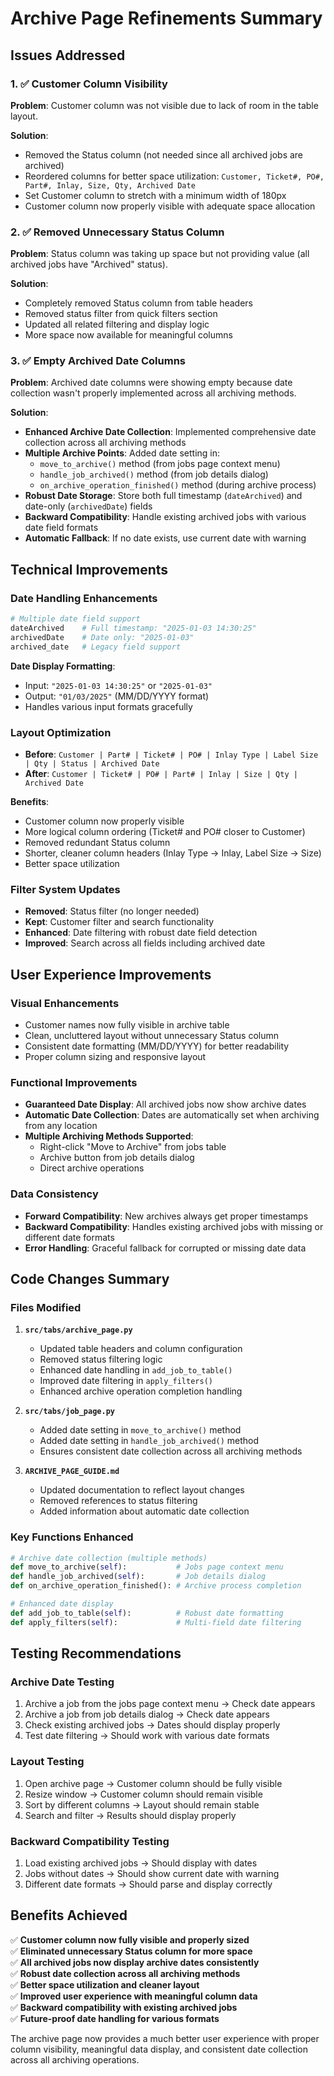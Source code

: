 # Archive Page Refinements Summary

## Issues Addressed

### 1. ✅ **Customer Column Visibility**
**Problem**: Customer column was not visible due to lack of room in the table layout.

**Solution**: 
- Removed the Status column (not needed since all archived jobs are archived)
- Reordered columns for better space utilization: `Customer, Ticket#, PO#, Part#, Inlay, Size, Qty, Archived Date`
- Set Customer column to stretch with a minimum width of 180px
- Customer column now properly visible with adequate space allocation

### 2. ✅ **Removed Unnecessary Status Column**
**Problem**: Status column was taking up space but not providing value (all archived jobs have "Archived" status).

**Solution**:
- Completely removed Status column from table headers
- Removed status filter from quick filters section
- Updated all related filtering and display logic
- More space now available for meaningful columns

### 3. ✅ **Empty Archived Date Columns**
**Problem**: Archived date columns were showing empty because date collection wasn't properly implemented across all archiving methods.

**Solution**:
- **Enhanced Archive Date Collection**: Implemented comprehensive date collection across all archiving methods
- **Multiple Archive Points**: Added date setting in:
  - `move_to_archive()` method (from jobs page context menu)
  - `handle_job_archived()` method (from job details dialog)
  - `on_archive_operation_finished()` method (during archive process)
- **Robust Date Storage**: Store both full timestamp (`dateArchived`) and date-only (`archivedDate`) fields
- **Backward Compatibility**: Handle existing archived jobs with various date field formats
- **Automatic Fallback**: If no date exists, use current date with warning

## Technical Improvements

### **Date Handling Enhancements**
```python
# Multiple date field support
dateArchived    # Full timestamp: "2025-01-03 14:30:25" 
archivedDate    # Date only: "2025-01-03"
archived_date   # Legacy field support
```

**Date Display Formatting**:
- Input: `"2025-01-03 14:30:25"` or `"2025-01-03"`
- Output: `"01/03/2025"` (MM/DD/YYYY format)
- Handles various input formats gracefully

### **Layout Optimization**
- **Before**: `Customer | Part# | Ticket# | PO# | Inlay Type | Label Size | Qty | Status | Archived Date`
- **After**: `Customer | Ticket# | PO# | Part# | Inlay | Size | Qty | Archived Date`

**Benefits**:
- Customer column now properly visible
- More logical column ordering (Ticket# and PO# closer to Customer)
- Removed redundant Status column
- Shorter, cleaner column headers (Inlay Type → Inlay, Label Size → Size)
- Better space utilization

### **Filter System Updates**
- **Removed**: Status filter (no longer needed)
- **Kept**: Customer filter and search functionality
- **Enhanced**: Date filtering with robust date field detection
- **Improved**: Search across all fields including archived date

## User Experience Improvements

### **Visual Enhancements**
- Customer names now fully visible in archive table
- Clean, uncluttered layout without unnecessary Status column
- Consistent date formatting (MM/DD/YYYY) for better readability
- Proper column sizing and responsive layout

### **Functional Improvements**
- **Guaranteed Date Display**: All archived jobs now show archive dates
- **Automatic Date Collection**: Dates are automatically set when archiving from any location
- **Multiple Archiving Methods Supported**:
  - Right-click "Move to Archive" from jobs table
  - Archive button from job details dialog
  - Direct archive operations

### **Data Consistency**
- **Forward Compatibility**: New archives always get proper timestamps
- **Backward Compatibility**: Handles existing archived jobs with missing or different date formats
- **Error Handling**: Graceful fallback for corrupted or missing date data

## Code Changes Summary

### **Files Modified**

1. **`src/tabs/archive_page.py`**
   - Updated table headers and column configuration
   - Removed status filtering logic
   - Enhanced date handling in `add_job_to_table()`
   - Improved date filtering in `apply_filters()`
   - Enhanced archive operation completion handling

2. **`src/tabs/job_page.py`**
   - Added date setting in `move_to_archive()` method
   - Added date setting in `handle_job_archived()` method
   - Ensures consistent date collection across all archiving methods

3. **`ARCHIVE_PAGE_GUIDE.md`**
   - Updated documentation to reflect layout changes
   - Removed references to status filtering
   - Added information about automatic date collection

### **Key Functions Enhanced**

```python
# Archive date collection (multiple methods)
def move_to_archive(self):           # Jobs page context menu
def handle_job_archived(self):       # Job details dialog
def on_archive_operation_finished(): # Archive process completion

# Enhanced date display
def add_job_to_table(self):          # Robust date formatting
def apply_filters(self):             # Multi-field date filtering
```

## Testing Recommendations

### **Archive Date Testing**
1. Archive a job from the jobs page context menu → Check date appears
2. Archive a job from job details dialog → Check date appears  
3. Check existing archived jobs → Dates should display properly
4. Test date filtering → Should work with various date formats

### **Layout Testing**
1. Open archive page → Customer column should be fully visible
2. Resize window → Customer column should remain visible
3. Sort by different columns → Layout should remain stable
4. Search and filter → Results should display properly

### **Backward Compatibility Testing**
1. Load existing archived jobs → Should display with dates
2. Jobs without dates → Should show current date with warning
3. Different date formats → Should parse and display correctly

## Benefits Achieved

✅ **Customer column now fully visible and properly sized**  
✅ **Eliminated unnecessary Status column for more space**  
✅ **All archived jobs now display archive dates consistently**  
✅ **Robust date collection across all archiving methods**  
✅ **Better space utilization and cleaner layout**  
✅ **Improved user experience with meaningful column data**  
✅ **Backward compatibility with existing archived jobs**  
✅ **Future-proof date handling for various formats**

The archive page now provides a much better user experience with proper column visibility, meaningful data display, and consistent date collection across all archiving operations. 